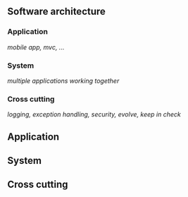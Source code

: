 ## Software architecture


### Application
*mobile app, mvc, ...*


### System
*multiple applications working together*


### Cross cutting
*logging, exception handling, security, evolve, keep in check*


## Application
## System
## Cross cutting